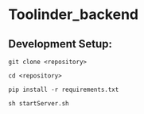 # Toolinder_backend

## Development Setup:
```
git clone <repository>
```
```
cd <repository>
```
```
pip install -r requirements.txt
```
```
sh startServer.sh 
```
